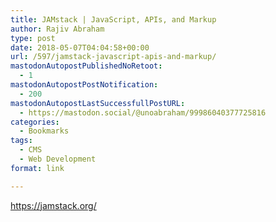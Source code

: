 ```yaml
---
title: JAMstack | JavaScript, APIs, and Markup
author: Rajiv Abraham
type: post
date: 2018-05-07T04:04:58+00:00
url: /597/jamstack-javascript-apis-and-markup/
mastodonAutopostPublishedNoRetoot:
  - 1
mastodonAutopostPostNotification:
  - 200
mastodonAutopostLastSuccessfullPostURL:
  - https://mastodon.social/@unoabraham/99986040377725816
categories:
  - Bookmarks
tags:
  - CMS
  - Web Development
format: link

---
```

<https://jamstack.org/>